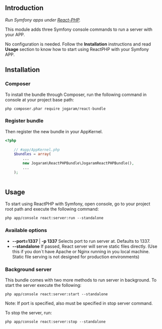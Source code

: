 ## Introduction

*Run Symfony apps under [React-PHP](https://github.com/react-php).*

This module adds three Symfony console commands to run a server with your APP.

No configuration is needed. Follow the **Installation** instructions and read **Usage** section to know how to start using ReactPHP with your Symfony APP.

## Installation

### Composer

To install the bundle through Composer, run the following command in console at your project base path:

```
php composer.phar require jogaram/react-bundle
```

### Register bundle

Then register the new bundle in your AppKernel.

```php
<?php
    
    // #app/AppKernel.php
    $bundles = array(
        ...
        new Jogaram\ReactPHPBundle\JogaramReactPHPBundle(),
        ...
    );
    
```

## Usage

To start using ReactPHP with Symfony, open console, go to your project root path and execute the following command:

```
php app/console react:server:run --standalone
```

### Available options

* **--port=1337** | **-p 1337** Selects port to run server at. Defaults to 1337.
* **--standalone** If passed, React server will serve static files directly. (Use this if you don`t have Apache or Nginx running in you local machine. Static file serving is not designed for production environments)

### Background server

This bundle comes with two more methods to run server in background. To start the server execute the following:

```
php app/console react:server:start --standalone
```
Note: If port is specified, also must be specified in stop server command.

To stop the server, run:

```
php app/console react:server:stop --standalone
```